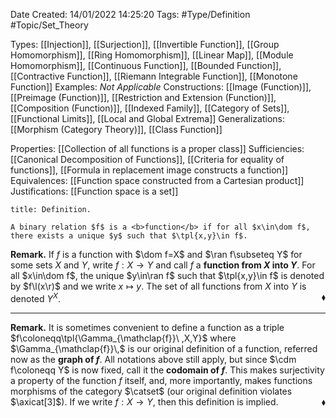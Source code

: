 <div class="topSpace"></div>

Date Created: 14/01/2022 14:25:20
Tags: #Type/Definition #Topic/Set_Theory

Types: [[Injection]], [[Surjection]], [[Invertible Function]], [[Group Homomorphism]], [[Ring Homomorphism]], [[Linear Map]], [[Module Homomorphism]], [[Continuous Function]], [[Bounded Function]], [[Contractive Function]], [[Riemann Integrable Function]], [[Monotone Function]]
Examples: <i>Not Applicable</i>
Constructions: [[Image (Function)]], [[Preimage (Function)]], [[Restriction and Extension (Function)]], [[Composition (Function)]], [[Indexed Family]], [[Category of Sets]], [[Functional Limits]], [[Local and Global Extrema]]
Generalizations: [[Morphism (Category Theory)]], [[Class Function]]

Properties: [[Collection of all functions is a proper class]]
Sufficiencies: [[Canonical Decomposition of Functions]], [[Criteria for equality of functions]], [[Formula in replacement image constructs a function]]
Equivalences: [[Function space constructed from a Cartesian product]]
Justifications: [[Function space is a set]]

``` ad-Definition
title: Definition.

A binary relation $f$ is a <b>function</b> if for all $x\in\dom f$, there exists a unique $y$ such that $\tpl{x,y}\in f$.

```

<b>Remark.</b> If $f$ is a function with $\dom f=X$ and $\ran f\subseteq Y$ for some sets $X$ and $Y$, write $f:X\to Y$ and call $f$ a <b>function from $X$ into $Y$</b>. For all $x\in\dom f$, the unique $y\in\ran f$ such that $\tpl{x,y}\in f$ is denoted by $f\l(x\r)$ and we write $x\mapsto y$. The set of all functions from $X$ into $Y$ is denoted $Y^X$.<span style="float:right;">$\blacklozenge$</span>

---

<b>Remark.</b> It is sometimes convenient to define a function as a triple $f\coloneqq\tpl{\Gamma_{\mathclap{f}}\ ,X,Y}$ where $\Gamma_{\mathclap{f}}\,$ is our original definition of a function, referred now as the <b>graph of $f$</b>. All notations above still apply, but since $\cdm f\coloneqq Y$ is now fixed, call it the <b>codomain of $f$</b>. This makes surjectivity a property of the function $f$ itself, and, more importantly, makes functions morphisms of the category $\catset$ (our original definition violates $\axicat[3]$). If we write $f:X\to Y$, then this definition is implied.<span style="float:right;">$\blacklozenge$</span>
